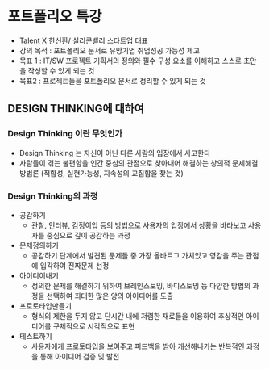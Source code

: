 # 포트폴리오 특강

- Talent X 한신환/ 실리콘밸리 스타트업 대표
- 강의 목적 : 포트폴리오 문서로 유망기업 취업성공 가능성 제고 
- 목표 1 : IT/SW 프로젝트 기획서의 정의와 필수 구성 요소를 이해하고 스스로 초안을 작성할 수 있게 되는 것
- 목표2 : 프로젝트들을 포트폴리오 문서로 정리할 수 있게 되는 것



## DESIGN THINKING에 대하여

### 	Design Thinking 이란 무엇인가	

- Design Thinking 는 자신이 아닌 다른 사람의 입장에서 사고한다
- 사람들이 겪는 불편함을 인간 중심의 관점으로 찾아내어 해결하는 창의적 문제해결 방법론 (적합성, 실현가능성, 지속성의 교집합을 찾는 것)

### 	Design Thinking의 과정

- 공감하기
  - 관찰, 인터뷰, 감정이입 등의 방법으로 사용자의 입장에서 상황을 바라보고 사용자를 중심으로 깊이 공감하는 과정
- 문제정의하기
  - 공감하기 단계에서 발견된 문제들 중 가장 올바르고 가치있고 영감을 주는 관점에 입각하여 진짜문제 선정
- 아이디어내기
  - 정의한 문제를 해결하기 위하여 브레인스토밍, 바디스토밍 등 다양한 방법의 과정을 선택하여 최대한 많은 양의 아이디어를 도출
- 프로토타입만들기
  - 형식의 제한을 두지 않고 단시간 내에 저렴한 재료들을 이용하여 추상적인 아이디어를 구체적으로 시각적으로 표현
- 테스트하기
  - 사용자에게 프로토타입을 보여주고 피드백을 받아 개선해나가는 반복적인 과정을 통해 아이디어 검증 및 발전

